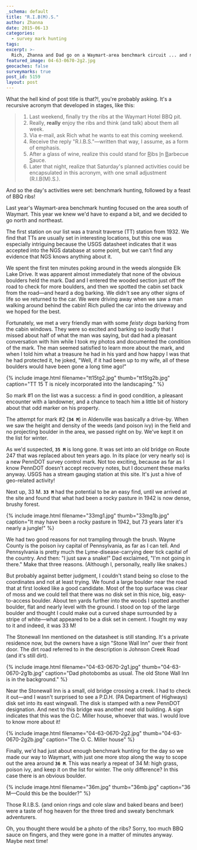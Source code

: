 ```yaml
---
_schema: default
title: "R.I.B(M).S."
author: Zhanna
date: 2015-06-13
categories:
  - survey mark hunting
tags:
excerpt: >-
  Rich, Zhanna and Dad go on a Waymart-area benchmark circuit ... and manage to end up at the Waymart Hotel for BBQ.
featured_image: 04-63-0670-2g2.jpg
geocaches: false
surveymarks: true
post_id: 5159
layout: post                      
---
```


What the hell kind of post title is that?!, you're probably asking. It's a recursive acronym that developed in stages, like this:

<blockquote><ol>
<li>Last weekend, finally try the ribs at the Waymart Hotel BBQ pit.</li>
<li>Really, <strong>really</strong> enjoy the ribs and think (and talk) about them all week.</li>
<li>Via e-mail, ask Rich what he wants to eat this coming weekend.</li>
<li>Receive the reply "R.I.B.S."—written that way, I assume, as a form of emphasis.</li>
<li>After a glass of wine, realize this could stand for <u>R</u>ibs <u>I</u>n <u>B</u>arbecue <u>S</u>auce.</li>
<li>Later that night, realize that Saturday's planned activities could be encapsulated in this acronym, with one small adjustment (R.I.B(M).S.).</li>
</ol></blockquote>


And so the day's activities were set: benchmark hunting, followed by a feast of BBQ ribs!

Last year's Waymart-area benchmark hunting focused on the area south of Waymart. This year we knew we'd have to expand a bit, and we decided to go north and northeast.

The first station on our list was a transit traverse (TT) station from 1932. We find that TTs are usually set in interesting locations, but this one was especially intriguing because the USGS datasheet indicates that it was accepted into the NGS database at some point, but we can't find any evidence that NGS knows anything about it.

We spent the first ten minutes poking around in the weeds alongside Elk Lake Drive. It was apparent almost immediately that none of the obvious boulders held the mark. Dad and I entered the wooded section just off the road to check for more boulders, and then we spotted the cabin set back from the road—and heard a dog barking. We didn't see any other signs of life so we returned to the car. We were driving away when we saw a man walking around behind the cabin! Rich pulled the car into the driveway and we hoped for the best.

Fortunately, we met a very friendly man with some _feisty dogs_ barking from the cabin windows. They were so excited and barking so loudly that I missed about half of what the man was saying, but dad had a pleasant conversation with him while I took my photos and documented the condition of the mark.  The man seemed satisfied to learn more about the mark, and when I told him what a treasure he had in his yard and how happy I was that he had protected it, he joked, "Well, if it had been up to my wife, all of these boulders would have been gone a long time ago!" 

{% include image.html filename="tt15tg2.jpg" thumb="tt15tg2b.jpg" caption="TT 15 T is nicely incorporated into the landscaping." %}

So mark #1 on the list was a success: a find in good condition, a pleasant encounter with a landowner, and a chance to teach him a little bit of history about that odd marker on his property.

The attempt for mark #2 (**`34 M`**) in Aldenville was basically a drive-by. When we saw the height and density of the weeds (and poison ivy) in the field and no projecting boulder in the area, we passed right on by. We've kept it on the list for winter.

As we'd suspected, **`35 M`** is long gone. It was set into an old bridge on Route 247 that was replaced about ten years ago. In its place (or very nearly so) is a new PennDOT survey control mark. Not too exciting, because as far as I know PennDOT doesn't accept recovery notes, but I document these marks anyway. USGS has a stream gauging station at this site. It's just a hive of geo-related activity!

Next up, 33 M. **`33 M`** had the potential to be an easy find, until we arrived at the site and found that what had been a rocky pasture in 1942 is now dense, brushy forest.

{% include image.html filename="33mg1.jpg" thumb="33mg1b.jpg" caption="It may have been a rocky pasture in 1942, but 73 years later it's nearly a jungle!" %}

We had two good reasons for not trampling through the brush. Wayne County is the poison ivy capital of Pennsylvania, as far as I can tell. And Pennsylvania is pretty much the Lyme-disease-carrying deer tick capital of the country. And then: "I just saw a snake!" Dad exclaimed, "I'm not going in there." Make that three reasons. (Although I, personally, really like snakes.)

But probably against better judgment, I couldn't stand being so close to the coordinates and not at least trying. We found a large boulder near the road that at first looked like a good candidate. Most of the top surface was clear of moss and we could tell that there was no disk set in this nice, big, easy-to-access boulder. About ten yards further into the woods I spotted another boulder, flat and nearly level with the ground. I stood on top of the large boulder and thought I could make out a curved shape surrounded by a stripe of white—what appeared to be a disk set in cement. I fought my way to it and indeed, it was 33 M!

The Stonewall Inn mentioned on the datasheet is still standing. It's a private residence now, but the owners have a sign "Stone Wall Inn" over their front door. The dirt road referred to in the description is Johnson Creek Road (and it's still dirt).

{% include image.html filename="04-63-0670-2g1.jpg" thumb="04-63-0670-2g1b.jpg" caption="Dad photobombs as usual. The old Stone Wall Inn is in the background." %}

Near the Stonewall Inn is a small, old bridge crossing a creek.  I had to check it out—and I wasn't surprised to see a P.D.H. (PA Department of Highways) disk set into its east wingwall. The disk is stamped with a new PennDOT designation. And next to this bridge was another neat old building. A sign indicates that this was the O.C. Miller house, whoever that was.  I would love to know more about it!

{% include image.html filename="04-63-0670-2g2.jpg" thumb="04-63-0670-2g2b.jpg" caption="The O. C. Miller house" %}

Finally, we'd had just about enough benchmark hunting for the day so we made our way to Waymart, with just one more stop along the way to scope out the area around **`36 M`**. This was nearly a repeat of 34 M: high grass, poison ivy, and keep it on the list for winter. The only difference? In this case there is an obvious boulder.

{% include image.html filename="36m.jpg" thumb="36mb.jpg" caption="36 M—Could this be the boulder?" %}

Those R.I.B.S. (and onion rings and cole slaw and baked beans and beer) were a taste of hog heaven for the three tired and sweaty benchmark adventurers.

Oh, you thought there would be a photo of the ribs? Sorry, too much BBQ sauce on fingers, and they were gone in a matter of minutes anyway. Maybe next time!
